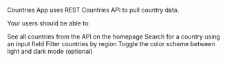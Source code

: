 Countries App uses REST Countries API to pull country data.

Your users should be able to:

See all countries from the API on the homepage
Search for a country using an input field
Filter countries by region
Toggle the color scheme between light and dark mode (optional)


